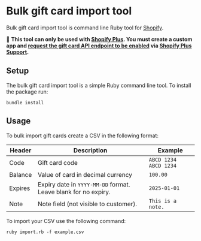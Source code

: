 # Bulk gift card import tool

Bulk gift card import tool is command line Ruby tool for [Shopify](https://www.shopify.com/).

:rotating_light: **This tool can only be used with [Shopify Plus](https://www.shopify.com/plus). You must create a custom app and [request the gift card API endpoint to be enabled](https://community.shopify.com/c/shopify-apis-and-sdks/gift-card-api-404-not-found-error/m-p/1397206/highlight/true#M74800) via [Shopify Plus Support](https://help.shopify.com/en/support).**

## Setup

The bulk gift card import tool is a simple Ruby command line tool. To install the package run:

```
bundle install
```

## Usage

To bulk import gift cards create a CSV in the following format:

| Header | Description | Example |
| --- | --- | --- |
| Code | Gift card code | `ABCD 1234 ABCD 1234` |
| Balance | Value of card in decimal currency | `100.00` |
| Expires | Expiry date in `YYYY-MM-DD` format. Leave blank for no expiry. | `2025-01-01` |
| Note | Note field (not visible to customer). | `This is a note.` |

To import your CSV use the following command:

```
ruby import.rb -f example.csv
```